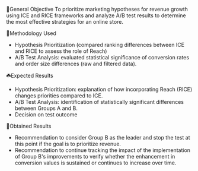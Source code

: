 🎯General Objective
To prioritize marketing hypotheses for revenue growth using ICE and RICE frameworks and analyze A/B test results to determine the most effective strategies for an online store.

🧩Methodology Used

 - Hypothesis Prioritization (compared ranking differences between ICE and RICE to assess the role of Reach)
 - A/B Test Analysis: evaluated statistical significance of conversion rates and order size differences (raw and filtered data).

☘️Expected Results
 - Hypothesis Prioritization: explanation of how incorporating Reach (RICE) changes priorities compared to ICE.
 - A/B Test Analysis: identification of statistically significant differences between Groups A and B.
 - Decision on test outcome


📑Obtained Results

 - Recommendation to consider Group B as the leader and stop the test at this point if the goal is to prioritize revenue.
 - Recommendation to continue tracking the impact of the implementation of Group B's improvements to verify whether the enhancement in conversion values is sustained or continues to increase over time.
